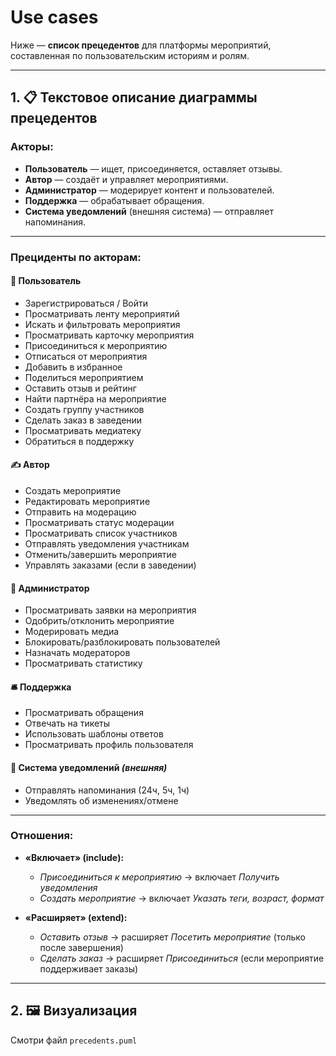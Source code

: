 # Use cases
Ниже — **список прецедентов** для платформы мероприятий, составленная по пользовательским историям и ролям.

---

## 1. 📋 Текстовое описание диаграммы прецедентов

### Акторы:
- **Пользователь** — ищет, присоединяется, оставляет отзывы.
- **Автор** — создаёт и управляет мероприятиями.
- **Администратор** — модерирует контент и пользователей.
- **Поддержка** — обрабатывает обращения.
- **Система уведомлений** (внешняя система) — отправляет напоминания.

---

### Прециденты по акторам:

#### 👤 **Пользователь**
- Зарегистрироваться / Войти  
- Просматривать ленту мероприятий  
- Искать и фильтровать мероприятия  
- Просматривать карточку мероприятия  
- Присоединиться к мероприятию  
- Отписаться от мероприятия  
- Добавить в избранное  
- Поделиться мероприятием  
- Оставить отзыв и рейтинг  
- Найти партнёра на мероприятие  
- Создать группу участников  
- Сделать заказ в заведении  
- Просматривать медиатеку  
- Обратиться в поддержку

#### ✍️ **Автор**
- Создать мероприятие  
- Редактировать мероприятие  
- Отправить на модерацию  
- Просматривать статус модерации  
- Просматривать список участников  
- Отправлять уведомления участникам  
- Отменить/завершить мероприятие  
- Управлять заказами (если в заведении)

#### 👮 **Администратор**
- Просматривать заявки на мероприятия  
- Одобрить/отклонить мероприятие  
- Модерировать медиа  
- Блокировать/разблокировать пользователей  
- Назначать модераторов  
- Просматривать статистику

#### 🛎️ **Поддержка**
- Просматривать обращения  
- Отвечать на тикеты  
- Использовать шаблоны ответов  
- Просматривать профиль пользователя

#### 🔔 **Система уведомлений** *(внешняя)*
- Отправлять напоминания (24ч, 5ч, 1ч)  
- Уведомлять об изменениях/отмене

---

### Отношения:
- **«Включает» (include):**  
  - *Присоединиться к мероприятию* → включает *Получить уведомления*  
  - *Создать мероприятие* → включает *Указать теги, возраст, формат*

- **«Расширяет» (extend):**  
  - *Оставить отзыв* → расширяет *Посетить мероприятие* (только после завершения)  
  - *Сделать заказ* → расширяет *Присоединиться* (если мероприятие поддерживает заказы)

---

## 2. 🖼️ Визуализация

Смотри файл `precedents.puml`

